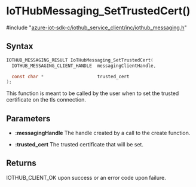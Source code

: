 # IoTHubMessaging_SetTrustedCert()

\#include "[azure-iot-sdk-c/iothub_service_client/inc/iothub_messaging.h](../iot-c-ref-iothub-messaging-h.md)"  

## Syntax

```C
IOTHUB_MESSAGING_RESULT IoTHubMessaging_SetTrustedCert(
  IOTHUB_MESSAGING_CLIENT_HANDLE  messagingClientHandle,

  const char *                    trusted_cert
);
```

This function is meant to be called by the user when to set the trusted certificate on the tls connection.

## Parameters
* **:messagingHandle** The handle created by a call to the create function. 

* **:trusted_cert** The trusted certificate that will be set.

## Returns
IOTHUB_CLIENT_OK upon success or an error code upon failure.

